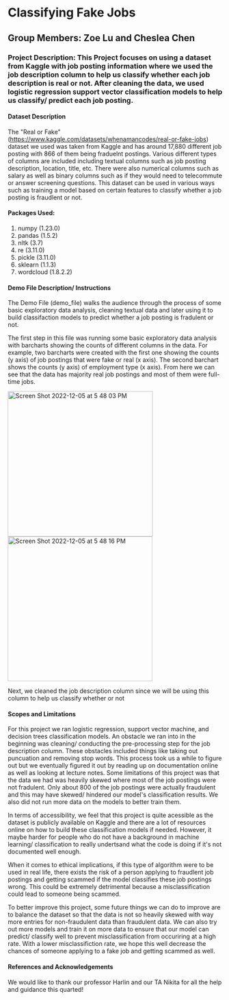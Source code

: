 # Classifying Fake Jobs
## Group Members: Zoe Lu and Cheslea Chen

### Project Description: This Project focuses on using a dataset from Kaggle with job posting information where we used the job description column to help us classify whether each job description is real or not. After cleaning the data, we used logistic regression support vector classification models to help us classify/ predict each job posting. 

#### Dataset Description
The "Real or Fake" (https://www.kaggle.com/datasets/whenamancodes/real-or-fake-jobs) dataset we used was taken from Kaggle and has around 17,880 different job posting with 866 of them being fraduelnt postings. Various different types of columns are included including textual columns such as job posting description, location, title, etc. There were also numerical columns such as salary as well as binary columns such as if they would need to telecommute or answer screening questions. This dataset can be used in various ways such as training a model based on certain features to classify whether a job posting is fraudlent or not.

#### Packages Used: 
1. numpy (1.23.0)
2. pandas (1.5.2)
3. nltk (3.7)
4. re (3.11.0)
5. pickle (3.11.0)
6. sklearn (1.1.3)
7. wordcloud (1.8.2.2)

#### Demo File Description/ Instructions
The Demo File (demo_file) walks the audience through the process of some basic exploratory data analysis, cleaning textual data and later using it to build classifaction models to predict whether a job posting is fradulent or not. 

The first step in this file was running some basic exploratory data analysis with barcharts showing the counts of different columns in the data. For example, two barcharts were created with the first one showing the counts (y axis) of job postings that were fake or real (x axis). The second barchart shows the counts (y axis) of employment type (x axis). From here we can see that the data has majority real job postings and most of them were full-time jobs.

<img width="339" alt="Screen Shot 2022-12-05 at 5 48 03 PM" src="https://user-images.githubusercontent.com/97188472/205788544-e381d2b8-ed32-420e-ae5a-fccf4d28c62a.png">

<img width="338" alt="Screen Shot 2022-12-05 at 5 48 16 PM" src="https://user-images.githubusercontent.com/97188472/205788569-60632999-d2fe-48d6-b515-615ba3740c30.png">


Next, we cleaned the job description column since we will be using this column to help us classify whether or not 


#### Scopes and Limitations
For this project we ran logistic regression, support vector machine, and decision trees classification models. An obstacle we ran into in the beginning was cleaning/ conducting the pre-processing step for the job description column. These obstacles included things like taking out puncuation and removing stop words. This process took us a while to figure out but we eventually figured it out by reading up on documentation online as well as looking at lecture notes. Some limitations of this project was that the data we had was heavily skewed where most of the job postings were not fradulent. Only about 800 of the job postings were actually fraudulent and this may have skewed/ hindered our model's classification results. We also did not run more data on the models to better train them.

In terms of accessibility, we feel that this project is quite acessible as the dataset is publicly available on Kaggle and there are a lot of resources online on how to build these classification models if needed. However, it maybe harder for people who do not have a background in machine learning/ classification to really undertsand what the code is doing if it's not documented well enough. 

When it comes to ethical implications, if this type of algorithm were to be used in real life, there exists the risk of a person applying to fraudlent job postings and getting scammed if the model classifies these job postings wrong. This could be extremely detrimental because a misclassification could lead to someone being scammed. 

To better improve this project, some future things we can do to improve are to balance the dataset so that the data is not so heavily skewed with way more entries for non-fraudulent data than fraudulent data. We can also try out more models and train it on more data to ensure that our model can predict/ classify well to prevent misclassification from occuriring at a high rate. With a lower misclassifiction rate, we hope this well decrease the chances of someone applying to a fake job and getting scammed as well. 

#### References and Acknowledgements
We would like to thank our professor Harlin and our TA Nikita for all the help and guidance this quarted!
